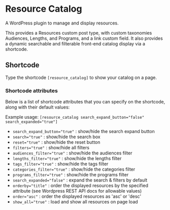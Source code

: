 # Resource Catalog

A WordPress plugin to manage and display resources.

This provides a Resources custom post type, with custom taxonomies Audiences, Lengths, and Programs, and a link custom field. It also provides a dynamic searchable and filterable front-end catalog display via a shortcode.

## Shortcode

Type the shortcode `[resource_catalog]` to show your catalog on a page.

### Shortcode attributes

Below is a list of shortcode attributes that you can specify on the shortcode, along with their default values:

Example usage: `[resource_catalog search_expand_button="false" search_expanded="true"]`

- `search_expand_button="true"` : show/hide the search expand button
- `search="true"` : show/hide the search box
- `reset="true"` : show/hide the reset button
- `filters="true"` : show/hide all filters
- `audiences_filter="true"` : show/hide the audiences filter
- `lengths_filter="true"` : show/hide the lengths filter
- `tags_filter="true"` : show/hide the tags filter
- `categories_filter="true"` : show/hide the categories filter
- `programs_filter="true"` : show/hide the programs filter
- `search_expanded="false"` : expand the search & filters by default
- `orderby="title"` : order the displayed resources by the specified attribute (see Wordpress REST API docs for allowable values)
- `order="asc"` : order the displayed resources as 'asc' or 'desc'
- `show_all="true"` : load and show all resources on page load